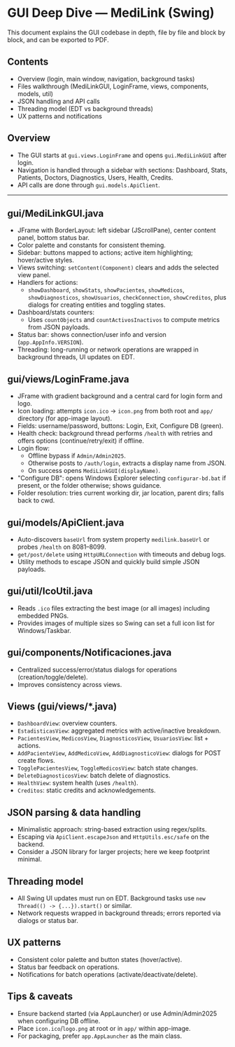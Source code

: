# GUI Deep Dive — MediLink (Swing)

This document explains the GUI codebase in depth, file by file and block by block, and can be exported to PDF.

## Contents
- Overview (login, main window, navigation, background tasks)
- Files walkthrough (MediLinkGUI, LoginFrame, views, components, models, util)
- JSON handling and API calls
- Threading model (EDT vs background threads)
- UX patterns and notifications

## Overview
- The GUI starts at `gui.views.LoginFrame` and opens `gui.MediLinkGUI` after login.
- Navigation is handled through a sidebar with sections: Dashboard, Stats, Patients, Doctors, Diagnostics, Users, Health, Credits.
- API calls are done through `gui.models.ApiClient`.

---

## gui/MediLinkGUI.java
- JFrame with BorderLayout: left sidebar (JScrollPane), center content panel, bottom status bar.
- Color palette and constants for consistent theming.
- Sidebar: buttons mapped to actions; active item highlighting; hover/active styles.
- Views switching: `setContent(Component)` clears and adds the selected view panel.
- Handlers for actions:
  - `showDashboard`, `showStats`, `showPacientes`, `showMedicos`, `showDiagnosticos`, `showUsuarios`, `checkConnection`, `showCreditos`, plus dialogs for creating entities and toggling states.
- Dashboard/stats counters:
  - Uses `countObjects` and `countActivosInactivos` to compute metrics from JSON payloads.
- Status bar: shows connection/user info and version (`app.AppInfo.VERSION`).
- Threading: long-running or network operations are wrapped in background threads, UI updates on EDT.

## gui/views/LoginFrame.java
- JFrame with gradient background and a central card for login form and logo.
- Icon loading: attempts `icon.ico` → `icon.png` from both root and `app/` directory (for app-image layout).
- Fields: username/password, buttons: Login, Exit, Configure DB (green).
- Health check: background thread performs `/health` with retries and offers options (continue/retry/exit) if offline.
- Login flow:
  - Offline bypass if `Admin/Admin2025`.
  - Otherwise posts to `/auth/login`, extracts a display name from JSON.
  - On success opens `MediLinkGUI(displayName)`.
- "Configure DB": opens Windows Explorer selecting `configurar-bd.bat` if present, or the folder otherwise; shows guidance.
- Folder resolution: tries current working dir, jar location, parent dirs; falls back to cwd.

## gui/models/ApiClient.java
- Auto-discovers `baseUrl` from system property `medilink.baseUrl` or probes `/health` on 8081–8099.
- `get/post/delete` using `HttpURLConnection` with timeouts and debug logs.
- Utility methods to escape JSON and quickly build simple JSON payloads.

## gui/util/IcoUtil.java
- Reads `.ico` files extracting the best image (or all images) including embedded PNGs.
- Provides images of multiple sizes so Swing can set a full icon list for Windows/Taskbar.

## gui/components/Notificaciones.java
- Centralized success/error/status dialogs for operations (creation/toggle/delete).
- Improves consistency across views.

## Views (gui/views/*.java)
- `DashboardView`: overview counters.
- `EstadisticasView`: aggregated metrics with active/inactive breakdown.
- `PacientesView`, `MedicosView`, `DiagnosticosView`, `UsuariosView`: list + actions.
- `AddPacienteView`, `AddMedicoView`, `AddDiagnosticoView`: dialogs for POST create flows.
- `TogglePacientesView`, `ToggleMedicosView`: batch state changes.
- `DeleteDiagnosticosView`: batch delete of diagnostics.
- `HealthView`: system health (uses `/health`).
- `Creditos`: static credits and acknowledgements.

## JSON parsing & data handling
- Minimalistic approach: string-based extraction using regex/splits.
- Escaping via `ApiClient.escapeJson` and `HttpUtils.esc/safe` on the backend.
- Consider a JSON library for larger projects; here we keep footprint minimal.

## Threading model
- All Swing UI updates must run on EDT. Background tasks use `new Thread(() -> {...}).start()` or similar.
- Network requests wrapped in background threads; errors reported via dialogs or status bar.

## UX patterns
- Consistent color palette and button states (hover/active).
- Status bar feedback on operations.
- Notifications for batch operations (activate/deactivate/delete).

## Tips & caveats
- Ensure backend started (via AppLauncher) or use Admin/Admin2025 when configuring DB offline.
- Place `icon.ico`/`logo.png` at root or in `app/` within app-image.
- For packaging, prefer `app.AppLauncher` as the main class.
